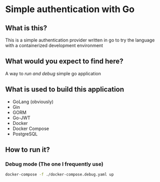 # Simple authentication with Go 
## What is this?
This is a simple authentication provider written in go to try the language with a containerized development environment 

## What would you expect to find here?
A way to _run and debug_ simple go application 

## What is used to build this application
- GoLang (obviously)
- Gin
- GORM
- Go-JWT
- Docker
- Docker Compose
- PostgreSQL

## How to run it?
### Debug mode (The one I frequently use)
```bash
docker-compose -f ./docker-compose.debug.yaml up
```
